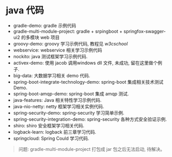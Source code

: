 # java 代码
- gradle-demo: gradle 示例代码
- gradle-multi-module-project: gradle + srpingboot + springfox-swagger-ui2 的多模块 web 项目
- groovy-demo: groovy 学习示例代码, 教程见 *w3cschool*
- webservice: webservice 相关学习示例代码
- nockito: java 测试框架学习示例代码.
- activex-demo: 使用 jacob 调用windows dll 文件, 未成功, 留在这里做个例子.
- big-data: 大数据学习相关 demo 代码.
- spring-boot-integrate-technology-demo: spring-boot 集成相关技术测试 Demo.
- spring-boot-amqp-demo: spring-boot 集成 amqp 测试.
- java-features: Java 相关特性学习示例代码.
- java-nio-netty: netty 框架学习相关实例代码.
- spring-security-demo: spring-security 学习简单示例.
- spring-security-integration-demo: spring-security 各种方式安全验证示例.
- shiro: shiro 安全框架学习相关代码.
- logback-learn: logback 前三章学习代码.
- springcloud: Spring Could 学习代码.

> 问题: gradle-multi-module-project 打包成 jar 包之后无法启动, 待解决。
